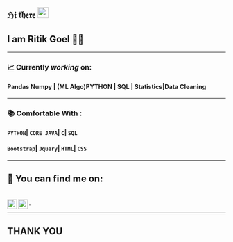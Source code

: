 ## ℌ𝔦 𝔱𝔥𝔢𝔯𝔢   <img src="https://media.giphy.com/media/hvRJCLFzcasrR4ia7z/giphy.gif" width="25px">
## I am  Ritik Goel 👨‍💻
---
###  📈 Currently _working_ on:
#### __Pandas Numpy | (ML Algo)PYTHON | SQL | Statistics|Data Cleaning__
---
### 📚	Comfortable With  :
#### ```PYTHON```| ```CORE JAVA```| ```C```| ```SQL```
#### ```Bootstrap```| ```Jquery```| ```HTML```| ```CSS```
---

##  📝 You can find me on:
<br>

<a href="www.instagram.com/_ritikgoel_/">
  <img align="left" alt="Sparsh's Instagram" width="22px" src="https://cdn.jsdelivr.net/npm/simple-icons@v3/icons/instagram.svg" />
</a>
<a href="https://www.linkedin.com/in/ritik-goel-158473189/">
  <img align="left" alt="Sparsh's LinkdeIN" width="22px" src="https://cdn.jsdelivr.net/npm/simple-icons@v3/icons/linkedin.svg" />
 </a>
.
 
---


## __THANK  YOU__  

